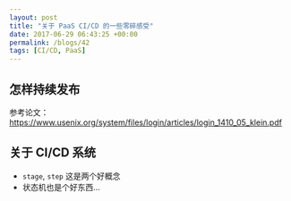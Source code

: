 ```yaml
---
layout: post
title: "关于 PaaS CI/CD 的一些零碎感受"
date: 2017-06-29 06:43:25 +00:00
permalink: /blogs/42
tags: [CI/CD, PaaS]
---
```

## 怎样持续发布

参考论文： <https://www.usenix.org/system/files/login/articles/login_1410_05_klein.pdf>

## 关于 CI/CD 系统

- `stage`, `step` 这是两个好概念   
- 状态机也是个好东西...